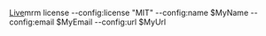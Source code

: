 [Live](https://eglove.github.io/robofriends/)mrm license --config:license "MIT" --config:name $MyName --config:email $MyEmail --config:url $MyUrl
